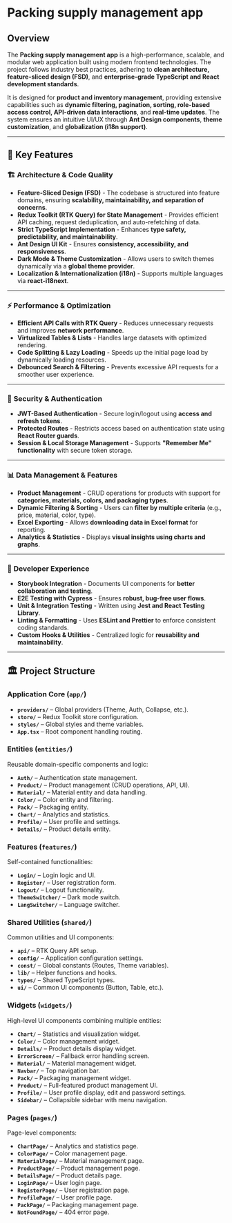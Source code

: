 # Packing supply management app

## Overview

The **Packing supply management app** is a high-performance, scalable, and modular web application built using modern frontend technologies. The project follows industry best practices, adhering to **clean architecture, feature-sliced design (FSD)**, and **enterprise-grade TypeScript and React development standards**.

It is designed for **product and inventory management**, providing extensive capabilities such as **dynamic filtering, pagination, sorting, role-based access control, API-driven data interactions**, and **real-time updates**. The system ensures an intuitive UI/UX through **Ant Design components**, **theme customization**, and **globalization (i18n support)**.

---

## 📌 Key Features

### 🏗 **Architecture & Code Quality**

-   **Feature-Sliced Design (FSD)** - The codebase is structured into feature domains, ensuring **scalability, maintainability, and separation of concerns**.
-   **Redux Toolkit (RTK Query) for State Management** - Provides efficient API caching, request deduplication, and auto-refetching of data.
-   **Strict TypeScript Implementation** - Enhances **type safety, predictability, and maintainability**.
-   **Ant Design UI Kit** - Ensures **consistency, accessibility, and responsiveness**.
-   **Dark Mode & Theme Customization** - Allows users to switch themes dynamically via a **global theme provider**.
-   **Localization & Internationalization (i18n)** - Supports multiple languages via **react-i18next**.

---

### ⚡ **Performance & Optimization**

-   **Efficient API Calls with RTK Query** - Reduces unnecessary requests and improves **network performance**.
-   **Virtualized Tables & Lists** - Handles large datasets with optimized rendering.
-   **Code Splitting & Lazy Loading** - Speeds up the initial page load by dynamically loading resources.
-   **Debounced Search & Filtering** - Prevents excessive API requests for a smoother user experience.

---

### 🔐 **Security & Authentication**

-   **JWT-Based Authentication** - Secure login/logout using **access and refresh tokens**.
-   **Protected Routes** - Restricts access based on authentication state using **React Router guards**.
-   **Session & Local Storage Management** - Supports **"Remember Me" functionality** with secure token storage.

---

### 📊 **Data Management & Features**

-   **Product Management** - CRUD operations for products with support for **categories, materials, colors, and packaging types**.
-   **Dynamic Filtering & Sorting** - Users can **filter by multiple criteria** (e.g., price, material, color, type).
-   **Excel Exporting** - Allows **downloading data in Excel format** for reporting.
-   **Analytics & Statistics** - Displays **visual insights using charts and graphs**.

---

### 🚀 **Developer Experience**

-   **Storybook Integration** - Documents UI components for **better collaboration and testing**.
-   **E2E Testing with Cypress** - Ensures **robust, bug-free user flows**.
-   **Unit & Integration Testing** - Written using **Jest and React Testing Library**.
-   **Linting & Formatting** - Uses **ESLint and Prettier** to enforce consistent coding standards.
-   **Custom Hooks & Utilities** - Centralized logic for **reusability and maintainability**.

---

## 🏛 **Project Structure**

### **Application Core (`app/`)**

-   **`providers/`** – Global providers (Theme, Auth, Collapse, etc.).
-   **`store/`** – Redux Toolkit store configuration.
-   **`styles/`** – Global styles and theme variables.
-   **`App.tsx`** – Root component handling routing.

### **Entities (`entities/`)**

Reusable domain-specific components and logic:

-   **`Auth/`** – Authentication state management.
-   **`Product/`** – Product management (CRUD operations, API, UI).
-   **`Material/`** – Material entity and data handling.
-   **`Color/`** – Color entity and filtering.
-   **`Pack/`** – Packaging entity.
-   **`Chart/`** – Analytics and statistics.
-   **`Profile/`** – User profile and settings.
-   **`Details/`** – Product details entity.

### **Features (`features/`)**

Self-contained functionalities:

-   **`Login/`** – Login logic and UI.
-   **`Register/`** – User registration form.
-   **`Logout/`** – Logout functionality.
-   **`ThemeSwitcher/`** – Dark mode switch.
-   **`LangSwitcher/`** – Language switcher.

### **Shared Utilities (`shared/`)**

Common utilities and UI components:

-   **`api/`** – RTK Query API setup.
-   **`config/`** – Application configuration settings.
-   **`const/`** – Global constants (Routes, Theme variables).
-   **`lib/`** – Helper functions and hooks.
-   **`types/`** – Shared TypeScript types.
-   **`ui/`** – Common UI components (Button, Table, etc.).

### **Widgets (`widgets/`)**

High-level UI components combining multiple entities:

-   **`Chart/`** – Statistics and visualization widget.
-   **`Color/`** – Color management widget.
-   **`Details/`** – Product details display widget.
-   **`ErrorScreen/`** – Fallback error handling screen.
-   **`Material/`** – Material management widget.
-   **`Navbar/`** – Top navigation bar.
-   **`Pack/`** – Packaging management widget.
-   **`Product/`** – Full-featured product management UI.
-   **`Profile/`** – User profile display, edit and password settings.
-   **`Sidebar/`** – Collapsible sidebar with menu navigation.

### **Pages (`pages/`)**

Page-level components:

-   **`ChartPage/`** – Analytics and statistics page.
-   **`ColorPage/`** – Color management page.
-   **`MaterialPage/`** – Material management page.
-   **`ProductPage/`** – Product management page.
-   **`DetailsPage/`** – Product details page.
-   **`LoginPage/`** – User login page.
-   **`RegisterPage/`** – User registration page.
-   **`ProfilePage/`** – User profile page.
-   **`PackPage/`** – Packaging management page.
-   **`NotFoundPage/`** – 404 error page.
